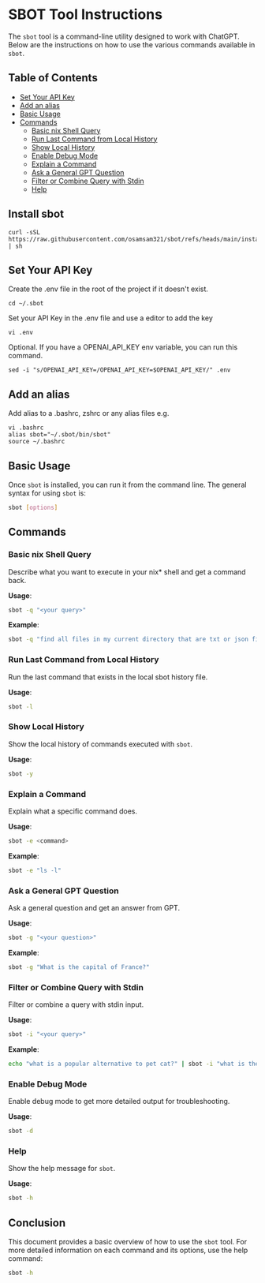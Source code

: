 
# SBOT Tool Instructions

The `sbot` tool is a command-line utility designed to work with ChatGPT. Below are the instructions on how to use the various commands available in `sbot`.

## Table of Contents
- [Set Your API Key](#set-your-api-key)
- [Add an alias](#add-an-alias)
- [Basic Usage](#basic-usage)
- [Commands](#commands)
  - [Basic nix Shell Query](#basic-nix-shell-query)
  - [Run Last Command from Local History](#run-last-command-from-local-history)
  - [Show Local History](#show-local-history)
  - [Enable Debug Mode](#enable-debug-mode)
  - [Explain a Command](#explain-a-command)
  - [Ask a General GPT Question](#ask-a-general-gpt-question)
  - [Filter or Combine Query with Stdin](#filter-or-combine-query-with-stdin)
  - [Help](#help)

## Install sbot
```
curl -sSL https://raw.githubusercontent.com/osamsam321/sbot/refs/heads/main/install.sh | sh
```

## Set Your API Key
Create the .env file in the root of the project if it doesn't exist.
```
cd ~/.sbot
```

Set your API Key in the .env file and use a editor to add the key
```
vi .env
```

Optional. If you have a OPENAI_API_KEY env variable, you can run this command.

```
sed -i "s/OPENAI_API_KEY=/OPENAI_API_KEY=$OPENAI_API_KEY/" .env
```
## Add an alias

Add alias to a .bashrc, zshrc or any alias files e.g.

```
vi .bashrc
alias sbot="~/.sbot/bin/sbot"
source ~/.bashrc
```
## Basic Usage

Once `sbot` is installed, you can run it from the command line. The general syntax for using `sbot` is:

```sh
sbot [options]
```

## Commands


### Basic nix Shell Query

Describe what you want to execute in your nix* shell and get a command back.

**Usage**:
```sh
sbot -q "<your query>"
```

**Example**:
```sh
sbot -q "find all files in my current directory that are txt or json files"


```

### Run Last Command from Local History

Run the last command that exists in the local sbot history file.

**Usage**:
```sh
sbot -l
```

### Show Local History

Show the local history of commands executed with `sbot`.

**Usage**:
```sh
sbot -y
```
### Explain a Command

Explain what a specific command does.

**Usage**:
```sh
sbot -e <command>
```

**Example**:
```sh
sbot -e "ls -l"
```

### Ask a General GPT Question

Ask a general question and get an answer from GPT.

**Usage**:
```sh
sbot -g "<your question>"
```

**Example**:
```sh
sbot -g "What is the capital of France?"
```

### Filter or Combine Query with Stdin

Filter or combine a query with stdin input.

**Usage**:
```sh
sbot -i "<your query>"
```

**Example**:
```sh
echo "what is a popular alternative to pet cat?" | sbot -i "what is the history of this animal?"
```



### Enable Debug Mode

Enable debug mode to get more detailed output for troubleshooting.

**Usage**:
```sh
sbot -d
```

### Help

Show the help message for `sbot`.

**Usage**:
```sh
sbot -h
```

## Conclusion

This document provides a basic overview of how to use the `sbot` tool. For more detailed information on each command and its options, use the help command:

```sh
sbot -h
```

